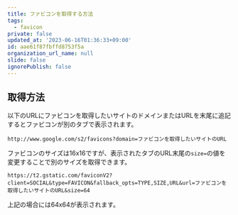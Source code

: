 ```yaml
---
title: ファビコンを取得する方法
tags:
  - favicon
private: false
updated_at: '2023-06-16T01:36:33+09:00'
id: aae61f87fbffd8753f5a
organization_url_name: null
slide: false
ignorePublish: false
---
```

## 取得方法

以下のURLにファビコンを取得したいサイトのドメインまたはURLを末尾に追記するとファビコンが別のタブで表示されます。

```
http://www.google.com/s2/favicons?domain=ファビコンを取得したいサイトのURL
```
ファビコンのサイズは16x16ですが、表示されたタブのURL末尾の`size=`の値を変更することで別のサイズを取得できます。

```
https://t2.gstatic.com/faviconV2?client=SOCIAL&type=FAVICON&fallback_opts=TYPE,SIZE,URL&url=ファビコンを取得したいサイトのURL&size=64

```

上記の場合には64x64が表示されます。
